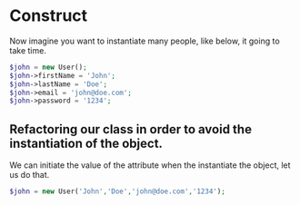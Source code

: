 # Construct

Now imagine you want to instantiate many people, like below, it going to take time.

```php
$john = new User();
$john->firstName = 'John';
$john->lastName = 'Doe';
$john->email = 'john@doe.com';
$john->password = '1234';
```

## Refactoring our class in order to avoid the instantiation of the object.

We can initiate the value of the attribute when the instantiate the object, let us do that.

```php
$john = new User('John','Doe','john@doe.com','1234');
```

